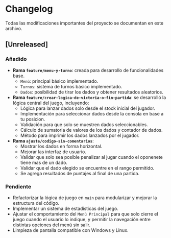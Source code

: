 # Changelog

Todas las modificaciones importantes del proyecto se documentan en este archivo.

## [Unreleased]

### Añadido
- **Rama `feature/menu-y-turno`**: creada para desarrollo de funcionalidades base.
  - `Menú`: principal básico implementado.
  - `Turnos`: sistema de turnos básico implementado.
  - `Dados`: posibilidad de tirar los dados y obtener resultados aleatorios.
- **Rama `feature/crear-logica-de-victoria-o-fin-partida`**: se desarrolló la lógica central del juego, incluyendo:
  - Lógica para lanzar dados solo desde el stock inicial del jugador.
  - Implementación para seleccionar dados desde la consola en base a tu posicion.
  - Validación para que solo se muestren dados seleccionables.
  - Cálculo de sumatoria de valores de los dados y contador de dados.  
  - Método para imprimir los dados lanzados por el jugador.
- **Rama `ajuste/codigo-sin-comentarios`**:
  - Mostrar los dados en forma horizontal.
  - Mejorar las interfaz de usuario.
  - Validar que solo sea posible penalizar al jugar cuando el oponenete tiene mas de un dado.
  - Validar que el dado elegido se encuentre en el rango permitido.
  - Se agrega resultados de puntajes al final de una partida.

### Pendiente
- Refactorizar la lógica de juego en `main` para modularizar y mejorar la estructura del código.
- Implementar un sistema de estadísticas del juego.
- Ajustar el comportamiento del `Menú Principal` para que solo cierre el juego cuando el usuario lo indique, y permitir la navegación entre distintas opciones del menú sin salir.
- Limpieza de pantalla compatible con Windows y Linux.

